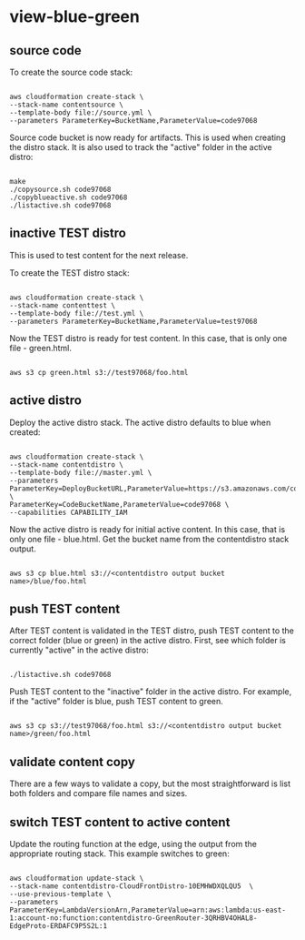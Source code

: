 # view-blue-green

## source code

To create the source code stack:

```console

aws cloudformation create-stack \
--stack-name contentsource \
--template-body file://source.yml \
--parameters ParameterKey=BucketName,ParameterValue=code97068

```

Source code bucket is now ready for artifacts. This is used when creating the distro stack. It is also used to track the "active" folder in the active distro:

```console

make
./copysource.sh code97068
./copyblueactive.sh code97068
./listactive.sh code97068

```

## inactive TEST distro

This is used to test content for the next release.

To create the TEST distro stack:

```console

aws cloudformation create-stack \
--stack-name contenttest \
--template-body file://test.yml \
--parameters ParameterKey=BucketName,ParameterValue=test97068

```

Now the TEST distro is ready for test content. In this case, that is only one file - green.html.

```console

aws s3 cp green.html s3://test97068/foo.html

```

## active distro

Deploy the active distro stack. The active distro defaults to blue when created:

```console

aws cloudformation create-stack \
--stack-name contentdistro \
--template-body file://master.yml \
--parameters ParameterKey=DeployBucketURL,ParameterValue=https://s3.amazonaws.com/code97068 \
ParameterKey=CodeBucketName,ParameterValue=code97068 \
--capabilities CAPABILITY_IAM

```

Now the active distro is ready for initial active content. In this case, that is only one file - blue.html. Get the bucket name from the contentdistro stack output.

```console

aws s3 cp blue.html s3://<contentdistro output bucket name>/blue/foo.html

```

## push TEST content

After TEST content is validated in the TEST distro, push TEST content to the correct folder (blue or green) in the active distro. First, see which folder is currently "active" in the active distro:

```console

./listactive.sh code97068

```

Push TEST content to the "inactive" folder in the active distro. For example, if the "active" folder is blue, push TEST content to green.

```console

aws s3 cp s3://test97068/foo.html s3://<contentdistro output bucket name>/green/foo.html

```

## validate content copy

There are a few ways to validate a copy, but the most straightforward is list both folders and compare file names and sizes.

## switch TEST content to active content

Update the routing function at the edge, using the output from the appropriate routing stack. This example switches to green:

```console

aws cloudformation update-stack \
--stack-name contentdistro-CloudFrontDistro-10EMHWDXQLQU5  \
--use-previous-template \
--parameters ParameterKey=LambdaVersionArn,ParameterValue=arn:aws:lambda:us-east-1:account-no:function:contentdistro-GreenRouter-3QRHBV4OHAL8-EdgeProto-ERDAFC9P5S2L:1

```